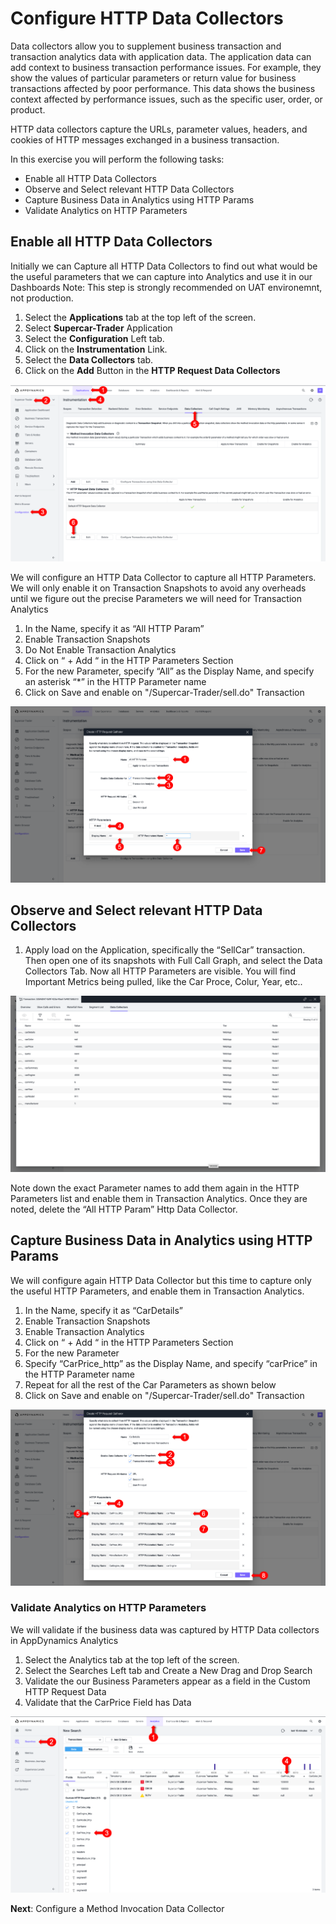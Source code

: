 # Configure HTTP Data Collectors

Data collectors allow you to supplement business transaction and transaction analytics data with application data. The application data can add context to business transaction performance issues. For example, they show the values of particular parameters or return value for business transactions affected by poor performance. 
This data shows the business context affected by performance issues, such as the specific user, order, or product.  

HTTP data collectors capture the URLs, parameter values, headers, and cookies of HTTP messages exchanged in a business transaction. 

In this exercise you will perform the following tasks:
- Enable all HTTP Data Collectors
- Observe and Select relevant HTTP Data Collectors
- Capture Business Data in Analytics using HTTP Params
- Validate Analytics on HTTP Parameters

## Enable all HTTP Data Collectors

Initially we can Capture all HTTP Data Collectors to find out what would be the useful parameters that we can capture into Analytics and use it in our Dashboards
Note: This step is strongly recommended on UAT environemnt, not production.

1.	Select the **Applications** tab at the top left of the screen.
2.	Select **Supercar-Trader** Application
3.	Select the **Configuration** Left tab.
4.	Click on the **Instrumentation** Link.
5.	Select the **Data Collectors** tab.
6.	Click on the **Add** Button in the **HTTP Request Data Collectors**

![HTTPDataCollectors 1](assets/images/06-http-data-collectors-03.png)

We will configure an HTTP Data Collector to capture all HTTP Parameters. We will only enable it on Transaction Snapshots to avoid any overheads until we figure out the precise Parameters we will need for Transaction Analytics
1.	In the Name, specify it as “All HTTP Param”
2.	Enable Transaction Snapshots
3.	Do Not Enable Transaction Analytics 
4.	Click on “ + Add “ in the HTTP Parameters Section
5.	For the new Parameter, specify “All” as the Display Name, and specify an asterisk “*” in the HTTP Parameter name
6.	Click on Save and enable on "/Supercar-Trader/sell.do" Transaction

![HTTPDataCollectors 2](assets/images/06-add-all-http-data-collectors-04.png)

## Observe and Select relevant HTTP Data Collectors

1. Apply load on the Application, specifically the “SellCar” transaction. Then open one of its snapshots with Full Call Graph, and select the Data Collectors Tab.
Now all HTTP Parameters are visible. You will find Important Metrics being pulled, like the Car Proce, Colur, Year, etc..

![HTTPDataCollectors 2](assets/images/06-view-all-http-data-collectors-05.png)

Note down the exact Parameter names to add them again in the HTTP Parameters list and enable them in Transaction Analytics.
Once they are noted, delete the “All HTTP Param” Http Data Collector.

## Capture Business Data in Analytics using HTTP Params

We will configure again HTTP Data Collector but this time to capture only the useful HTTP Parameters, and enable them in Transaction Analytics. 
1.	In the Name, specify it as “CarDetails”
2.	Enable Transaction Snapshots
3.	Enable Transaction Analytics 
4.	Click on “ + Add “ in the HTTP Parameters Section
5.	For the new Parameter
6.	Specify “CarPrice_http” as the Display Name, and specify “carPrice” in the HTTP Parameter name
7.	Repeat for all the rest of the Car Parameters as shown below
8.	Click on Save and enable on "/Supercar-Trader/sell.do" Transaction

![SaveHttpDataCollectors](assets/images/06-save-http-data-collectors-06.png)

### Validate Analytics on HTTP Parameters

We will validate if the business data was captured by HTTP Data collectors in AppDynamics Analytics

1.	Select the Analytics tab at the top left of the screen.
2.	Select the Searches Left tab and Create a New Drag and Drop Search
3.	Validate the our Business Parameters appear as a field in the Custom HTTP Request Data
4.	Validate that the CarPrice Field has Data

![ValidateHttpDataCollectors](assets/images/06-validate-http-data-collectors-07.png)


**Next**: Configure a Method Invocation Data Collector
